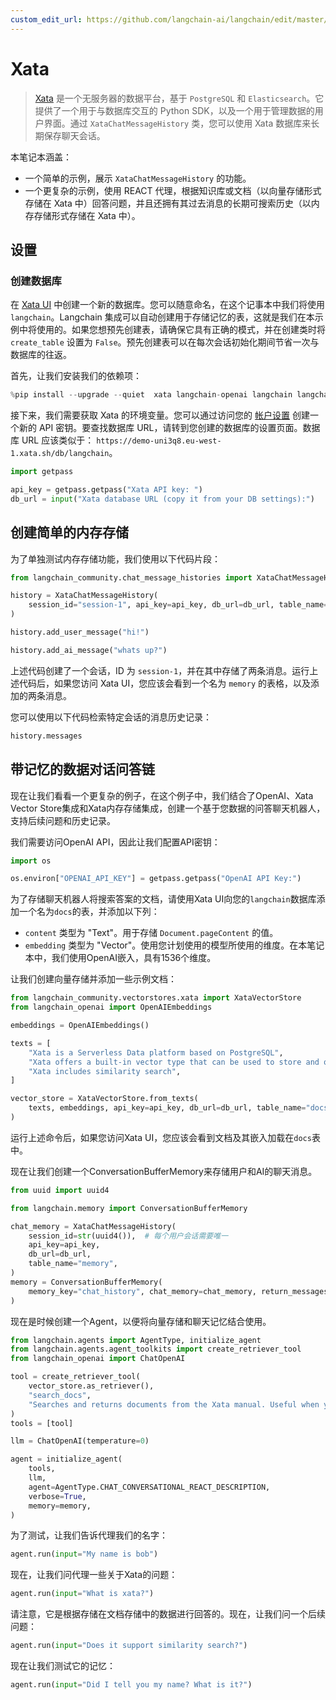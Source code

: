 ```yaml
---
custom_edit_url: https://github.com/langchain-ai/langchain/edit/master/docs/docs/integrations/memory/xata_chat_message_history.ipynb
---
```


# Xata

>[Xata](https://xata.io) 是一个无服务器的数据平台，基于 `PostgreSQL` 和 `Elasticsearch`。它提供了一个用于与数据库交互的 Python SDK，以及一个用于管理数据的用户界面。通过 `XataChatMessageHistory` 类，您可以使用 Xata 数据库来长期保存聊天会话。

本笔记本涵盖：

* 一个简单的示例，展示 `XataChatMessageHistory` 的功能。
* 一个更复杂的示例，使用 REACT 代理，根据知识库或文档（以向量存储形式存储在 Xata 中）回答问题，并且还拥有其过去消息的长期可搜索历史（以内存存储形式存储在 Xata 中）。

## 设置

### 创建数据库

在 [Xata UI](https://app.xata.io) 中创建一个新的数据库。您可以随意命名，在这个记事本中我们将使用 `langchain`。Langchain 集成可以自动创建用于存储记忆的表，这就是我们在本示例中将使用的。如果您想预先创建表，请确保它具有正确的模式，并在创建类时将 `create_table` 设置为 `False`。预先创建表可以在每次会话初始化期间节省一次与数据库的往返。

首先，让我们安装我们的依赖项：

```python
%pip install --upgrade --quiet  xata langchain-openai langchain langchain-community
```

接下来，我们需要获取 Xata 的环境变量。您可以通过访问您的 [帐户设置](https://app.xata.io/settings) 创建一个新的 API 密钥。要查找数据库 URL，请转到您创建的数据库的设置页面。数据库 URL 应该类似于： `https://demo-uni3q8.eu-west-1.xata.sh/db/langchain`。

```python
import getpass

api_key = getpass.getpass("Xata API key: ")
db_url = input("Xata database URL (copy it from your DB settings):")
```

## 创建简单的内存存储

为了单独测试内存存储功能，我们使用以下代码片段：

```python
from langchain_community.chat_message_histories import XataChatMessageHistory

history = XataChatMessageHistory(
    session_id="session-1", api_key=api_key, db_url=db_url, table_name="memory"
)

history.add_user_message("hi!")

history.add_ai_message("whats up?")
```

上述代码创建了一个会话，ID 为 `session-1`，并在其中存储了两条消息。运行上述代码后，如果您访问 Xata UI，您应该会看到一个名为 `memory` 的表格，以及添加的两条消息。

您可以使用以下代码检索特定会话的消息历史记录：

```python
history.messages
```

## 带记忆的数据对话问答链

现在让我们看看一个更复杂的例子，在这个例子中，我们结合了OpenAI、Xata Vector Store集成和Xata内存存储集成，创建一个基于您数据的问答聊天机器人，支持后续问题和历史记录。

我们需要访问OpenAI API，因此让我们配置API密钥：

```python
import os

os.environ["OPENAI_API_KEY"] = getpass.getpass("OpenAI API Key:")
```

为了存储聊天机器人将搜索答案的文档，请使用Xata UI向您的`langchain`数据库添加一个名为`docs`的表，并添加以下列：

* `content` 类型为 "Text"。用于存储 `Document.pageContent` 的值。
* `embedding` 类型为 "Vector"。使用您计划使用的模型所使用的维度。在本笔记本中，我们使用OpenAI嵌入，具有1536个维度。

让我们创建向量存储并添加一些示例文档：

```python
from langchain_community.vectorstores.xata import XataVectorStore
from langchain_openai import OpenAIEmbeddings

embeddings = OpenAIEmbeddings()

texts = [
    "Xata is a Serverless Data platform based on PostgreSQL",
    "Xata offers a built-in vector type that can be used to store and query vectors",
    "Xata includes similarity search",
]

vector_store = XataVectorStore.from_texts(
    texts, embeddings, api_key=api_key, db_url=db_url, table_name="docs"
)
```

运行上述命令后，如果您访问Xata UI，您应该会看到文档及其嵌入加载在`docs`表中。

现在让我们创建一个ConversationBufferMemory来存储用户和AI的聊天消息。

```python
from uuid import uuid4

from langchain.memory import ConversationBufferMemory

chat_memory = XataChatMessageHistory(
    session_id=str(uuid4()),  # 每个用户会话需要唯一
    api_key=api_key,
    db_url=db_url,
    table_name="memory",
)
memory = ConversationBufferMemory(
    memory_key="chat_history", chat_memory=chat_memory, return_messages=True
)
```

现在是时候创建一个Agent，以便将向量存储和聊天记忆结合使用。

```python
from langchain.agents import AgentType, initialize_agent
from langchain.agents.agent_toolkits import create_retriever_tool
from langchain_openai import ChatOpenAI

tool = create_retriever_tool(
    vector_store.as_retriever(),
    "search_docs",
    "Searches and returns documents from the Xata manual. Useful when you need to answer questions about Xata.",
)
tools = [tool]

llm = ChatOpenAI(temperature=0)

agent = initialize_agent(
    tools,
    llm,
    agent=AgentType.CHAT_CONVERSATIONAL_REACT_DESCRIPTION,
    verbose=True,
    memory=memory,
)
```

为了测试，让我们告诉代理我们的名字：

```python
agent.run(input="My name is bob")
```

现在，让我们问代理一些关于Xata的问题：

```python
agent.run(input="What is xata?")
```

请注意，它是根据存储在文档存储中的数据进行回答的。现在，让我们问一个后续问题：

```python
agent.run(input="Does it support similarity search?")
```

现在让我们测试它的记忆：

```python
agent.run(input="Did I tell you my name? What is it?")
```